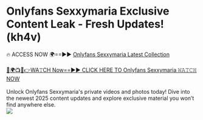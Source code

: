 # Onlyfans Sexxymaria Exclusive Content Leak - Fresh Updates! (kh4v)

🔥 ACCESS NOW 🌍==►► <a href="https://tinyurl.com/kvy9nzfs" rel="nofollow">Onlyfans Sexxymaria Latest Collection</a>
<br><br>
[🔴🌍📺📱👉WA𝚃CH Now==►► CLICK HERE TO Onlyfans Sexxymaria 𝚆𝙰𝚃𝙲𝙷 NOW](https://tinyurl.com/kvy9nzfs)
<br><br>
Unlock Onlyfans Sexxymaria's private videos and photos today! Dive into the newest 2025 content updates and explore exclusive material you won’t find anywhere else.
<br>
<a href="https://tinyurl.com/kvy9nzfs" rel="nofollow" data-target="animated-image.originalLink"><img src="https://camo.githubusercontent.com/8a4f000d20f83aca3bf7ec5f350d767afa0574a8a352519fd8cfa583a6f93a33/68747470733a2f2f692e696d6775722e636f6d2f644a486b345a712e676966" data-canonical-src="https://i.imgur.com/dJHk4Zq.gif" style="max-width: 100%; display: inline-block;" data-target="animated-image.originalImage"></a>
<br>
